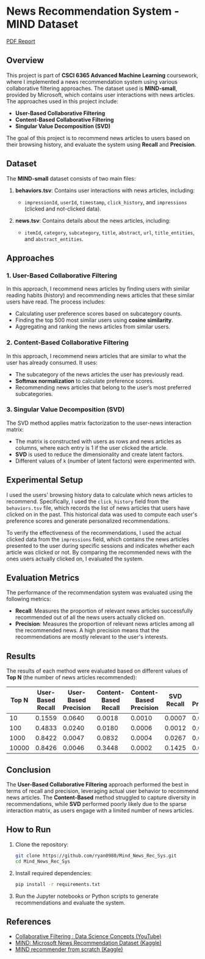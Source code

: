 
# News Recommendation System - MIND Dataset
[PDF Report](./20240920_AML_HW1_Report.pdf)
## Overview

This project is part of **CSCI 6365 Advanced Machine Learning** coursework, where I implemented a news recommendation system using various collaborative filtering approaches. The dataset used is **MIND-small**, provided by Microsoft, which contains user interactions with news articles. The approaches used in this project include:

- **User-Based Collaborative Filtering**
- **Content-Based Collaborative Filtering**
- **Singular Value Decomposition (SVD)**

The goal of this project is to recommend news articles to users based on their browsing history, and evaluate the system using **Recall** and **Precision**.

## Dataset

The **MIND-small** dataset consists of two main files:

1. **behaviors.tsv**: Contains user interactions with news articles, including:
   - `impressionId`, `userId`, `timestamp`, `click_history`, and `impressions` (clicked and not-clicked data).
   
2. **news.tsv**: Contains details about the news articles, including:
   - `itemId`, `category`, `subcategory`, `title`, `abstract`, `url`, `title_entities`, and `abstract_entities`.

## Approaches

### 1. User-Based Collaborative Filtering
In this approach, I recommend news articles by finding users with similar reading habits (history) and recommending news articles that these similar users have read. The process includes:
- Calculating user preference scores based on subcategory counts.
- Finding the top 500 most similar users using **cosine similarity**.
- Aggregating and ranking the news articles from similar users.

### 2. Content-Based Collaborative Filtering
In this approach, I recommend news articles that are similar to what the user has already consumed. It uses:
- The subcategory of the news articles the user has previously read.
- **Softmax normalization** to calculate preference scores.
- Recommending news articles that belong to the user’s most preferred subcategories.

### 3. Singular Value Decomposition (SVD)
The SVD method applies matrix factorization to the user-news interaction matrix:
- The matrix is constructed with users as rows and news articles as columns, where each entry is 1 if the user clicked the article.
- **SVD** is used to reduce the dimensionality and create latent factors.
- Different values of `k` (number of latent factors) were experimented with.

## Experimental Setup

I used the users' browsing history data to calculate which news articles to recommend. Specifically, I used the `click_history` field from the `behaviors.tsv` file, which records the list of news articles that users have clicked on in the past. This historical data was used to compute each user's preference scores and generate personalized recommendations.

To verify the effectiveness of the recommendations, I used the actual clicked data from the `impressions` field, which contains the news articles presented to the user during specific sessions and indicates whether each article was clicked or not. By comparing the recommended news with the ones users actually clicked on, I evaluated the system.

## Evaluation Metrics

The performance of the recommendation system was evaluated using the following metrics:
- **Recall**: Measures the proportion of relevant news articles successfully recommended out of all the news users actually clicked on.
- **Precision**: Measures the proportion of relevant news articles among all the recommended news. A high precision means that the recommendations are mostly relevant to the user's interests.

## Results

The results of each method were evaluated based on different values of **Top N** (the number of news articles recommended):

| **Top N** | **User-Based Recall** | **User-Based Precision** | **Content-Based Recall** | **Content-Based Precision** | **SVD Recall** | **SVD Precision** |
|-----------|-----------------------|--------------------------|--------------------------|-----------------------------|----------------|-------------------|
| 10        | 0.1559                | 0.0640                   | 0.0018                   | 0.0010                      | 0.0007         | 0.0010            |
| 100       | 0.4833                | 0.0240                   | 0.0180                   | 0.0006                      | 0.0012         | 0.0002            |
| 1000      | 0.8422                | 0.0047                   | 0.0832                   | 0.0004                      | 0.0267         | 0.0001            |
| 10000     | 0.8426                | 0.0046                   | 0.3448                   | 0.0002                      | 0.1425         | 0.0001            |

## Conclusion

The **User-Based Collaborative Filtering** approach performed the best in terms of recall and precision, leveraging actual user behavior to recommend news articles. The **Content-Based** method struggled to capture diversity in recommendations, while **SVD** performed poorly likely due to the sparse interaction matrix, as users engage with a limited number of news articles.

## How to Run

1. Clone the repository:
   ```bash
   git clone https://github.com/ryan0980/Mind_News_Rec_Sys.git
   cd Mind_News_Rec_Sys
   ```

2. Install required dependencies:
   ```bash
   pip install -r requirements.txt
   ```

3. Run the Jupyter notebooks or Python scripts to generate recommendations and evaluate the system.

## References

- [Collaborative Filtering : Data Science Concepts (YouTube)](https://www.youtube.com/watch?v=Fmtorg_dmM0)
- [MIND: Microsoft News Recommendation Dataset (Kaggle)](https://www.kaggle.com/datasets/arashnic/mind-news-dataset)
- [MIND recommender from scratch (Kaggle)](https://www.kaggle.com/code/enemis/mind-recommender-from-scratch/notebook)

